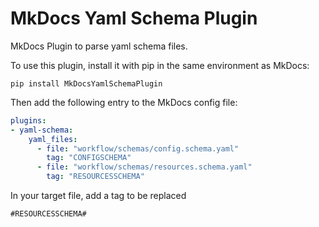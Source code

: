 # MkDocs Yaml Schema Plugin

MkDocs Plugin to parse yaml schema files.

To use this plugin, install it with pip in the same environment as MkDocs:

```
pip install MkDocsYamlSchemaPlugin
```

Then add the following entry to the MkDocs config file:

```yml
plugins:
- yaml-schema:
    yaml_files: 
      - file: "workflow/schemas/config.schema.yaml"
        tag: "CONFIGSCHEMA"
      - file: "workflow/schemas/resources.schema.yaml"
        tag: "RESOURCESSCHEMA"
```

In your target file, add a tag to be replaced
```
#RESOURCESSCHEMA#
```
